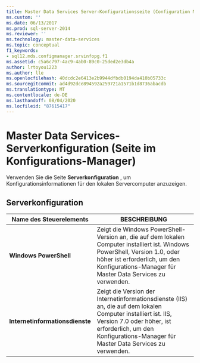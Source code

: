 ```yaml
---
title: Master Data Services Server-Konfigurationsseite (Configuration Manager) | Microsoft-Dokumentation
ms.custom: ''
ms.date: 06/13/2017
ms.prod: sql-server-2014
ms.reviewer: ''
ms.technology: master-data-services
ms.topic: conceptual
f1_keywords:
- sql12.mds.configmanager.srvinfopg.f1
ms.assetid: c5a6c797-4ac9-4ab0-89c0-25ded2e3db4a
author: lrtoyou1223
ms.author: lle
ms.openlocfilehash: 40dcdc2e6413e2b9944dfbdb0194da410b05733c
ms.sourcegitcommit: ad4d92dce894592a259721a1571b1d8736abacdb
ms.translationtype: MT
ms.contentlocale: de-DE
ms.lasthandoff: 08/04/2020
ms.locfileid: "87615417"
---
```

# <a name="master-data-services-server-configuration-page-configuration-manager"></a>Master Data Services-Serverkonfiguration (Seite im Konfigurations-Manager)
  Verwenden Sie die Seite **Serverkonfiguration** , um Konfigurationsinformationen für den lokalen Servercomputer anzuzeigen.  
  
## <a name="server-configuration"></a>Serverkonfiguration  
  
|Name des Steuerelements|BESCHREIBUNG|  
|------------------|-----------------|  
|**Windows PowerShell**|Zeigt die Windows PowerShell-Version an, die auf dem lokalen Computer installiert ist. Windows PowerShell, Version 1.0, oder höher ist erforderlich, um den Konfigurations-Manager für Master Data Services zu verwenden.|  
|**Internetinformationsdienste**|Zeigt die Version der Internetinformationsdienste (IIS) an, die auf dem lokalen Computer installiert ist. IIS, Version 7.0 oder höher, ist erforderlich, um den Konfigurations-Manager für Master Data Services zu verwenden.|  
  
  
